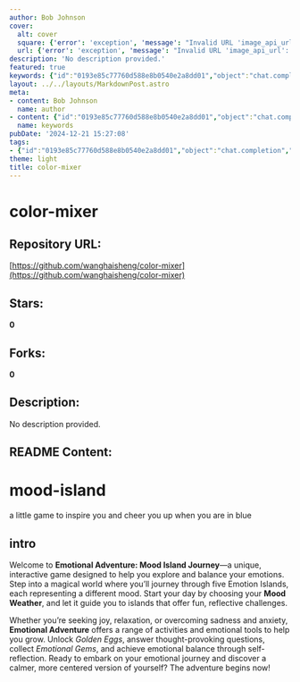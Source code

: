 ```yaml
---
author: Bob Johnson
cover:
  alt: cover
  square: {'error': 'exception', 'message': "Invalid URL 'image_api_url': No scheme supplied. Perhaps you meant https://image_api_url?"}
  url: {'error': 'exception', 'message': "Invalid URL 'image_api_url': No scheme supplied. Perhaps you meant https://image_api_url?"}
description: 'No description provided.'
featured: true
keywords: {"id":"0193e85c77760d588e8b0540e2a8dd01","object":"chat.completion","created":1734770194,"model":"Qwen/Qwen2.5-7B-Instruct","choices":[{"index":0,"message":{"role":"assistant","content":"### Keywords:\n- Color Mixer\n- Emotional Adventure\n- Mood Island\n- Mood Weather\n- Emotion Islands\n- Golden Eggs\n- Emotional Gems\n- Self-reflection\n- Challenges\n- Calm\n- Centered\n\n### Tags:\n- #EmotionalAdventure\n- #MoodIslandJourney\n- #MoodWeather\n- #EmotionIslands\n- #GoldenEggs\n- #EmotionalGems\n- #SelfReflection\n- #Challenges\n- #Calm\n- #Centered"},"finish_reason":"stop"}],"usage":{"prompt_tokens":226,"completion_tokens":112,"total_tokens":338},"system_fingerprint":""}
layout: ../../layouts/MarkdownPost.astro
meta:
- content: Bob Johnson
  name: author
- content: {"id":"0193e85c77760d588e8b0540e2a8dd01","object":"chat.completion","created":1734770194,"model":"Qwen/Qwen2.5-7B-Instruct","choices":[{"index":0,"message":{"role":"assistant","content":"### Keywords:\n- Color Mixer\n- Emotional Adventure\n- Mood Island\n- Mood Weather\n- Emotion Islands\n- Golden Eggs\n- Emotional Gems\n- Self-reflection\n- Challenges\n- Calm\n- Centered\n\n### Tags:\n- #EmotionalAdventure\n- #MoodIslandJourney\n- #MoodWeather\n- #EmotionIslands\n- #GoldenEggs\n- #EmotionalGems\n- #SelfReflection\n- #Challenges\n- #Calm\n- #Centered"},"finish_reason":"stop"}],"usage":{"prompt_tokens":226,"completion_tokens":112,"total_tokens":338},"system_fingerprint":""}
  name: keywords
pubDate: '2024-12-21 15:27:08'
tags:
- {"id":"0193e85c77760d588e8b0540e2a8dd01","object":"chat.completion","created":1734770194,"model":"Qwen/Qwen2.5-7B-Instruct","choices":[{"index":0,"message":{"role":"assistant","content":"### Keywords:\n- Color Mixer\n- Emotional Adventure\n- Mood Island\n- Mood Weather\n- Emotion Islands\n- Golden Eggs\n- Emotional Gems\n- Self-reflection\n- Challenges\n- Calm\n- Centered\n\n### Tags:\n- #EmotionalAdventure\n- #MoodIslandJourney\n- #MoodWeather\n- #EmotionIslands\n- #GoldenEggs\n- #EmotionalGems\n- #SelfReflection\n- #Challenges\n- #Calm\n- #Centered"},"finish_reason":"stop"}],"usage":{"prompt_tokens":226,"completion_tokens":112,"total_tokens":338},"system_fingerprint":""}
theme: light
title: color-mixer
---
```


# color-mixer

## Repository URL: 
[https://github.com/wanghaisheng/color-mixer](https://github.com/wanghaisheng/color-mixer)

## Stars: 
**0**

## Forks: 
**0**

## Description: 
No description provided.

## README Content: 
# mood-island
a little game to inspire you and cheer you up when you are in blue


## intro

Welcome to **Emotional Adventure: Mood Island Journey**—a unique, interactive game designed to help you explore and balance your emotions. Step into a magical world where you’ll journey through five Emotion Islands, each representing a different mood. Start your day by choosing your **Mood Weather**, and let it guide you to islands that offer fun, reflective challenges. 

Whether you’re seeking joy, relaxation, or overcoming sadness and anxiety, **Emotional Adventure** offers a range of activities and emotional tools to help you grow. Unlock *Golden Eggs*, answer thought-provoking questions, collect *Emotional Gems*, and achieve emotional balance through self-reflection. Ready to embark on your emotional journey and discover a calmer, more centered version of yourself? The adventure begins now!

